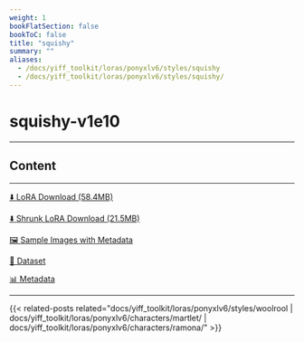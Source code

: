 ```yaml
---
weight: 1
bookFlatSection: false
bookToC: false
title: "squishy"
summary: ""
aliases:
  - /docs/yiff_toolkit/loras/ponyxlv6/styles/squishy
  - /docs/yiff_toolkit/loras/ponyxlv6/styles/squishy/
---
```


<!--markdownlint-disable MD025 MD033 -->

# squishy-v1e10

---

## Content

---

[⬇️ LoRA Download (58.4MB)](https://huggingface.co/k4d3/yiff_toolkit/resolve/main/ponyxl_loras/squishy-v1e10.safetensors?download=true)

[⬇️ Shrunk LoRA Download (21.5MB)](https://huggingface.co/k4d3/yiff_toolkit/resolve/main/ponyxl_loras_shrunk_2/squishy-v1e10_frockpt1_th-3.55.safetensors?download=true)

[🖼️ Sample Images with Metadata](https://huggingface.co/k4d3/yiff_toolkit/tree/main/static/{})

[📐 Dataset](https://huggingface.co/datasets/k4d3/furry/tree/main/by_squishy)

[📊 Metadata](https://huggingface.co/k4d3/yiff_toolkit/raw/main/ponyxl_loras/squishy-v1e10.json)

---

<!--
HUGO_SEARCH_EXCLUDE_START
-->
{{< related-posts related="docs/yiff_toolkit/loras/ponyxlv6/styles/woolrool | docs/yiff_toolkit/loras/ponyxlv6/characters/martlet/ | docs/yiff_toolkit/loras/ponyxlv6/characters/ramona/" >}}
<!--
HUGO_SEARCH_EXCLUDE_END
-->
